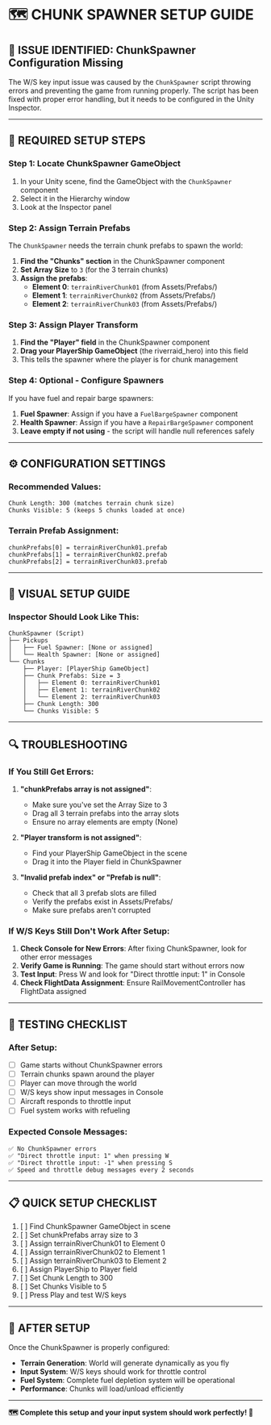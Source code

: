 # 🗺️ CHUNK SPAWNER SETUP GUIDE

## 🚨 **ISSUE IDENTIFIED: ChunkSpawner Configuration Missing**

The W/S key input issue was caused by the `ChunkSpawner` script throwing errors and preventing the game from running properly. The script has been fixed with proper error handling, but it needs to be configured in the Unity Inspector.

---

## 🔧 **REQUIRED SETUP STEPS**

### **Step 1: Locate ChunkSpawner GameObject**
1. In your Unity scene, find the GameObject with the `ChunkSpawner` component
2. Select it in the Hierarchy window
3. Look at the Inspector panel

### **Step 2: Assign Terrain Prefabs**
The `ChunkSpawner` needs the terrain chunk prefabs to spawn the world:

1. **Find the "Chunks" section** in the ChunkSpawner component
2. **Set Array Size** to `3` (for the 3 terrain chunks)
3. **Assign the prefabs**:
   - **Element 0**: `terrainRiverChunk01` (from Assets/Prefabs/)
   - **Element 1**: `terrainRiverChunk02` (from Assets/Prefabs/)
   - **Element 2**: `terrainRiverChunk03` (from Assets/Prefabs/)

### **Step 3: Assign Player Transform**
1. **Find the "Player" field** in the ChunkSpawner component
2. **Drag your PlayerShip GameObject** (the riverraid_hero) into this field
3. This tells the spawner where the player is for chunk management

### **Step 4: Optional - Configure Spawners**
If you have fuel and repair barge spawners:
1. **Fuel Spawner**: Assign if you have a `FuelBargeSpawner` component
2. **Health Spawner**: Assign if you have a `RepairBargeSpawner` component
3. **Leave empty if not using** - the script will handle null references safely

---

## ⚙️ **CONFIGURATION SETTINGS**

### **Recommended Values**:
```
Chunk Length: 300 (matches terrain chunk size)
Chunks Visible: 5 (keeps 5 chunks loaded at once)
```

### **Terrain Prefab Assignment**:
```
chunkPrefabs[0] = terrainRiverChunk01.prefab
chunkPrefabs[1] = terrainRiverChunk02.prefab  
chunkPrefabs[2] = terrainRiverChunk03.prefab
```

---

## 🎯 **VISUAL SETUP GUIDE**

### **Inspector Should Look Like This**:
```
ChunkSpawner (Script)
├── Pickups
│   ├── Fuel Spawner: [None or assigned]
│   └── Health Spawner: [None or assigned]
└── Chunks
    ├── Player: [PlayerShip GameObject]
    ├── Chunk Prefabs: Size = 3
    │   ├── Element 0: terrainRiverChunk01
    │   ├── Element 1: terrainRiverChunk02
    │   └── Element 2: terrainRiverChunk03
    ├── Chunk Length: 300
    └── Chunks Visible: 5
```

---

## 🔍 **TROUBLESHOOTING**

### **If You Still Get Errors**:

1. **"chunkPrefabs array is not assigned"**:
   - Make sure you've set the Array Size to 3
   - Drag all 3 terrain prefabs into the array slots
   - Ensure no array elements are empty (None)

2. **"Player transform is not assigned"**:
   - Find your PlayerShip GameObject in the scene
   - Drag it into the Player field in ChunkSpawner

3. **"Invalid prefab index" or "Prefab is null"**:
   - Check that all 3 prefab slots are filled
   - Verify the prefabs exist in Assets/Prefabs/
   - Make sure prefabs aren't corrupted

### **If W/S Keys Still Don't Work After Setup**:

1. **Check Console for New Errors**: After fixing ChunkSpawner, look for other error messages
2. **Verify Game is Running**: The game should start without errors now
3. **Test Input**: Press W and look for "Direct throttle input: 1" in Console
4. **Check FlightData Assignment**: Ensure RailMovementController has FlightData assigned

---

## 🚀 **TESTING CHECKLIST**

### **After Setup**:
- [ ] Game starts without ChunkSpawner errors
- [ ] Terrain chunks spawn around the player
- [ ] Player can move through the world
- [ ] W/S keys show input messages in Console
- [ ] Aircraft responds to throttle input
- [ ] Fuel system works with refueling

### **Expected Console Messages**:
```
✅ No ChunkSpawner errors
✅ "Direct throttle input: 1" when pressing W
✅ "Direct throttle input: -1" when pressing S
✅ Speed and throttle debug messages every 2 seconds
```

---

## 📋 **QUICK SETUP CHECKLIST**

1. [ ] Find ChunkSpawner GameObject in scene
2. [ ] Set chunkPrefabs array size to 3
3. [ ] Assign terrainRiverChunk01 to Element 0
4. [ ] Assign terrainRiverChunk02 to Element 1  
5. [ ] Assign terrainRiverChunk03 to Element 2
6. [ ] Assign PlayerShip to Player field
7. [ ] Set Chunk Length to 300
8. [ ] Set Chunks Visible to 5
9. [ ] Press Play and test W/S keys

---

## 🔮 **AFTER SETUP**

Once the ChunkSpawner is properly configured:
- **Terrain Generation**: World will generate dynamically as you fly
- **Input System**: W/S keys should work for throttle control
- **Fuel System**: Complete fuel depletion system will be operational
- **Performance**: Chunks will load/unload efficiently

---

**🗺️ Complete this setup and your input system should work perfectly! 🚁**
